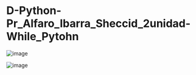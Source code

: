 # D-Python-Pr_Alfaro_Ibarra_Sheccid_2unidad-While_Pytohn
![image](https://github.com/user-attachments/assets/da7398f0-1661-4232-b50e-94731cf3c598)

![image](https://github.com/user-attachments/assets/49ed84b0-5d58-41b5-92d6-09a461d0281f)
